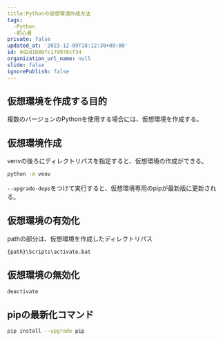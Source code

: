```yaml
---
title:Pythonの仮想環境作成方法
tags:
  -Python
  -初心者
private: false
updated_at: '2023-12-09T18:12:30+09:00'
id: 9d2d1b8bfc179978cf34
organization_url_name: null
slide: false
ignorePublish: false
---
```




## 仮想環境を作成する目的

複数のバージョンのPythonを使用する場合には、仮想環境を作成する。

## 仮想環境作成

venvの後ろにディレクトリパスを指定すると、仮想環境の作成ができる。

~~~bash
python -m venv 
~~~

`--upgrade-deps`をつけて実行すると、仮想環境専用のpipが最新版に更新される。

## 仮想環境の有効化

pathの部分は、仮想環境を作成したディレクトリパス

~~~bash
{path}\Scripts\activate.bat
~~~

## 仮想環境の無効化

~~~bash
deactivate
~~~

## pipの最新化コマンド

~~~bash
pip install --upgrade pip
~~~
